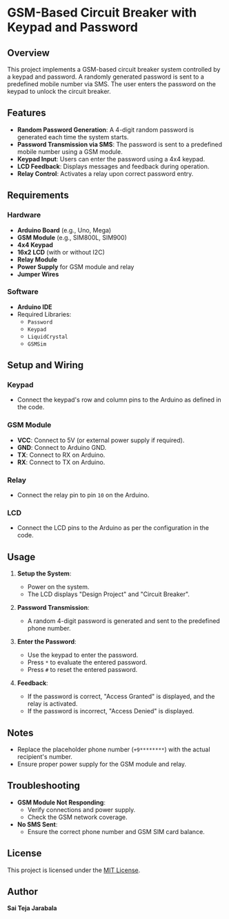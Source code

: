 # GSM-Based Circuit Breaker with Keypad and Password

## Overview
This project implements a GSM-based circuit breaker system controlled by a keypad and password. A randomly generated password is sent to a predefined mobile number via SMS. The user enters the password on the keypad to unlock the circuit breaker.

## Features
- **Random Password Generation**: A 4-digit random password is generated each time the system starts.
- **Password Transmission via SMS**: The password is sent to a predefined mobile number using a GSM module.
- **Keypad Input**: Users can enter the password using a 4x4 keypad.
- **LCD Feedback**: Displays messages and feedback during operation.
- **Relay Control**: Activates a relay upon correct password entry.

## Requirements

### Hardware
- **Arduino Board** (e.g., Uno, Mega)
- **GSM Module** (e.g., SIM800L, SIM900)
- **4x4 Keypad**
- **16x2 LCD** (with or without I2C)
- **Relay Module**
- **Power Supply** for GSM module and relay
- **Jumper Wires**

### Software
- **Arduino IDE**
- Required Libraries:
  - `Password`
  - `Keypad`
  - `LiquidCrystal`
  - `GSMSim`

## Setup and Wiring

### Keypad
- Connect the keypad's row and column pins to the Arduino as defined in the code.

### GSM Module
- **VCC**: Connect to 5V (or external power supply if required).
- **GND**: Connect to Arduino GND.
- **TX**: Connect to RX on Arduino.
- **RX**: Connect to TX on Arduino.

### Relay
- Connect the relay pin to pin `10` on the Arduino.

### LCD
- Connect the LCD pins to the Arduino as per the configuration in the code.

## Usage
1. **Setup the System**:
   - Power on the system.
   - The LCD displays "Design Project" and "Circuit Breaker".

2. **Password Transmission**:
   - A random 4-digit password is generated and sent to the predefined phone number.

3. **Enter the Password**:
   - Use the keypad to enter the password.
   - Press `*` to evaluate the entered password.
   - Press `#` to reset the entered password.

4. **Feedback**:
   - If the password is correct, "Access Granted" is displayed, and the relay is activated.
   - If the password is incorrect, "Access Denied" is displayed.

## Notes
- Replace the placeholder phone number (`+9********`) with the actual recipient's number.
- Ensure proper power supply for the GSM module and relay.

## Troubleshooting
- **GSM Module Not Responding**:
  - Verify connections and power supply.
  - Check the GSM network coverage.
- **No SMS Sent**:
  - Ensure the correct phone number and GSM SIM card balance.

## License
This project is licensed under the [MIT License](./LICENSE).

## Author
**Sai Teja Jarabala**
